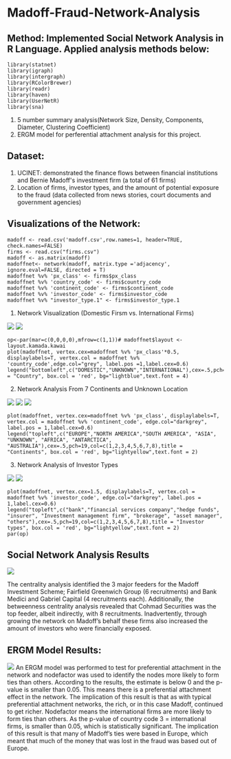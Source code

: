 # Madoff-Fraud-Network-Analysis
## Method: Implemented Social Network Analysis in R Language. Applied analysis methods below:
````
library(statnet)
library(igraph)
library(intergraph)
library(RColorBrewer)
library(readr)
library(haven)
library(UserNetR)
library(sna)
````
1. 5 number summary analysis(Network Size, Density, Components, Diameter, Clustering Coefficient)
2. ERGM model for perferential attachment analysis for this project.
## Dataset:
1. UCINET: demonstrated the finance flows between financial institutions and Bernie Madoff's investment firm (a total of 61 firms)
2. Location of firms, investor types, and the amount of potential exposure to the fraud (data collected from news stories, court documents and government agencies)
## Visualizations of the Network:
````
madoff <- read.csv('madoff.csv',row.names=1, header=TRUE, check.names=FALSE)
firms <- read.csv("firms.csv")
madoff <- as.matrix(madoff)
madoffnet<- network(madoff, matrix.type ='adjacency', ignore.eval=FALSE, directed = T)
madoffnet %v% 'px_class' <- firms$px_class
madoffnet %v% 'country_code' <- firms$country_code
madoffnet %v% 'continent_code' <- firms$continent_code
madoffnet %v% 'investor_code' <- firms$investor_code
madoffnet %v% "investor_type.1" <- firms$investor_type.1
````
1. Network Visualization (Domestic Firsm vs. International Firms)
<img src='img1.PNG'> 
<img src='legend1.PNG'>

````
op<-par(mar=c(0,0,0,0),mfrow=c(1,1))# madoffnet$layout <- layout.kamada.kawai
plot(madoffnet, vertex.cex=madoffnet %v% 'px_class'*0.5, displaylabels=T, vertex.col = madoffnet %v% 'country_code',edge.col="grey", label.pos =1,label.cex=0.6)
legend("bottomleft",c("DOMESTIC","UNKNOWN","INTERNATIONAL"),cex=.5,pch=19,col=c(1,2,3),title = "Country", box.col = 'red', bg="lightblue",text.font = 4)
````

2. Network Analysis From 7 Continents and Unknown Location
<img src='img2.PNG'>
<img src ='legend2.PNG'>
<img src = 'visualization2.PNG'>

````
plot(madoffnet, vertex.cex=madoffnet %v% 'px_class', displaylabels=T, vertex.col = madoffnet %v% 'continent_code', edge.col="darkgrey", label.pos = 1,label.cex=0.6)
legend("topleft",c("EUROPE","NORTH AMERICA","SOUTH AMERICA", "ASIA", "UNKNOWN", "AFRICA", "ANTARCTICA", "AUSTRALIA"),cex=.5,pch=19,col=c(1,2,3,4,5,6,7,8),title = "Continents", box.col = 'red', bg="lightyellow",text.font = 2)
````

3. Network Analysis of Investor Types
<img src = 'img3.PNG'>
<img src = 'legend3.PNG'>

````
plot(madoffnet, vertex.cex=1.5, displaylabels=T, vertex.col = madoffnet %v% 'investor_code', edge.col="darkgrey", label.pos = 1,label.cex=0.6)
legend("topleft",c("bank","financial services company","hedge funds", "insurer", "Investment management firm", "brokerage", "asset manager", "others"),cex=.5,pch=19,col=c(1,2,3,4,5,6,7,8),title = "Investor types", box.col = 'red', bg="lightyellow",text.font = 2)
par(op)
````

## Social Network Analysis Results
<img src ='sna_analysis.PNG'>

The centrality analysis identified the 3 major feeders for the Madoff
Investment Scheme; Fairfield Greenwich Group (6 recruitments) and Bank Medici and Gabriel
Capital (4 recruitments each). Additionally, the betweenness centrality analysis revealed that Cohmad
Securities was the top feeder, albeit indirectly, with 8 recruitments. Inadvertently, through growing
the network on Madoff’s behalf these firms also increased the amount of investors who were
financially exposed.
## ERGM Model Results:
<img src ='ERGM.PNG'>
An ERGM model was performed to test for preferential attachment in the network and
nodefactor was used to identify the nodes more likely to form ties than others. According to the
results, the estimate is below 0 and the p-value is smaller than 0.05. This means there is a preferential
attachment effect in the network. The implication of this result is that as with typical preferential
attachment networks, the rich, or in this case Madoff, continued to get richer. 
Nodefactor means the international firms are more likely to form ties than others. As the p-value of country code 3 = international firms, is smaller than 0.05, which is statistically significant. The implication of this result
is that many of Madoff’s ties were based in Europe, which meant that much of the money that was
lost in the fraud was based out of Europe.
